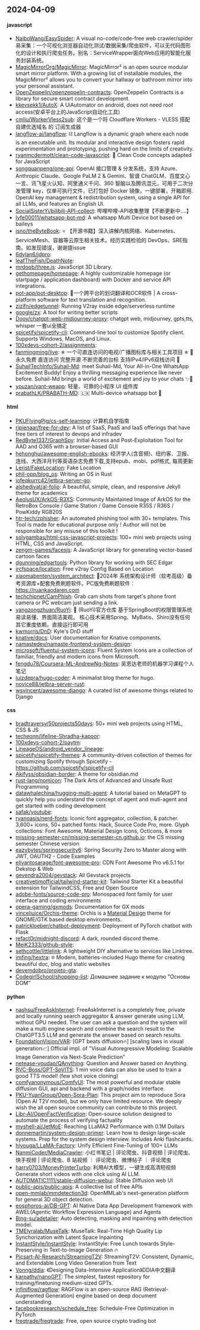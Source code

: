 ## 2024-04-09

#### javascript
* [NaiboWang/EasySpider](https://github.com/NaiboWang/EasySpider): A visual no-code/code-free web crawler/spider易采集：一个可视化浏览器自动化测试/数据采集/爬虫软件，可以无代码图形化的设计和执行爬虫任务。别名：ServiceWrapper面向Web应用的智能化服务封装系统。
* [MagicMirrorOrg/MagicMirror](https://github.com/MagicMirrorOrg/MagicMirror): MagicMirror² is an open source modular smart mirror platform. With a growing list of installable modules, the MagicMirror² allows you to convert your hallway or bathroom mirror into your personal assistant.
* [OpenZeppelin/openzeppelin-contracts](https://github.com/OpenZeppelin/openzeppelin-contracts): OpenZeppelin Contracts is a library for secure smart contract development.
* [kkevsekk1/AutoX](https://github.com/kkevsekk1/AutoX): A UiAutomator on android, does not need root access(安卓平台上的JavaScript自动化工具)
* [cmliu/WorkerVless2sub](https://github.com/cmliu/WorkerVless2sub): 这个是一个将 Cloudflare Workers - VLESS 搭配 自建优选域名 的 订阅生成器
* [langflow-ai/langflow](https://github.com/langflow-ai/langflow): ⛓️ Langflow is a dynamic graph where each node is an executable unit. Its modular and interactive design fosters rapid experimentation and prototyping, pushing hard on the limits of creativity.
* [ryanmcdermott/clean-code-javascript](https://github.com/ryanmcdermott/clean-code-javascript): 🛁 Clean Code concepts adapted for JavaScript
* [songquanpeng/one-api](https://github.com/songquanpeng/one-api): OpenAI 接口管理 & 分发系统，支持 Azure、Anthropic Claude、Google PaLM 2 & Gemini、智谱 ChatGLM、百度文心一言、讯飞星火认知、阿里通义千问、360 智脑以及腾讯混元，可用于二次分发管理 key，仅单可执行文件，已打包好 Docker 镜像，一键部署，开箱即用. OpenAI key management & redistribution system, using a single API for all LLMs, and features an English UI.
* [SocialSisterYi/bilibili-API-collect](https://github.com/SocialSisterYi/bilibili-API-collect): 哔哩哔哩-API收集整理【不断更新中....】
* [lyfe00011/whatsapp-bot-md](https://github.com/lyfe00011/whatsapp-bot-md): A whatsapp Multi Device bot based on baileys
* [isno/theByteBook](https://github.com/isno/theByteBook): ⭐ 【开源书籍】深入讲解内核网络、Kubernetes、ServiceMesh、容器等云原生相关技术。经历实践检验的 DevOps、SRE指南。如发现错误，谢谢提issue
* [6dylan6/jdpro](https://github.com/6dylan6/jdpro): 
* [leafTheFish/DeathNote](https://github.com/leafTheFish/DeathNote): 
* [mrdoob/three.js](https://github.com/mrdoob/three.js): JavaScript 3D Library.
* [gethomepage/homepage](https://github.com/gethomepage/homepage): A highly customizable homepage (or startpage / application dashboard) with Docker and service API integrations.
* [pot-app/pot-desktop](https://github.com/pot-app/pot-desktop): 🌈一个跨平台的划词翻译和OCR软件 | A cross-platform software for text translation and recognition.
* [zizifn/edgetunnel](https://github.com/zizifn/edgetunnel): Running V2ray inside edge/serverless runtime
* [google/zx](https://github.com/google/zx): A tool for writing better scripts
* [Dooy/chatgpt-web-midjourney-proxy](https://github.com/Dooy/chatgpt-web-midjourney-proxy): chatgpt web, midjourney, gpts,tts, whisper 一套ui全搞定
* [spicetify/spicetify-cli](https://github.com/spicetify/spicetify-cli): Command-line tool to customize Spotify client. Supports Windows, MacOS, and Linux.
* [100xdevs-cohort-2/assignments](https://github.com/100xdevs-cohort-2/assignments): 
* [fanmingming/live](https://github.com/fanmingming/live): ✯ 一个可直连访问的电视/广播图标库与相关工具项目 ✯ 🔕 永久免费 直连访问 完整开源 不断完善的台标 支持IPv4/IPv6双栈访问 🔕
* [SuhailTechInfo/Suhail-Md](https://github.com/SuhailTechInfo/Suhail-Md): meet Suhail-Md, Your All-in-One WhatsApp Excitement Buddy! Enjoy a thrilling messaging experience like never before. Suhail-Md brings a world of excitement and joy to your chats ✨🤖
* [youzan/vant-weapp](https://github.com/youzan/vant-weapp): 轻量、可靠的小程序 UI 组件库
* [prabathLK/PRABATH-MD](https://github.com/prabathLK/PRABATH-MD): 🇱🇰 Multi-device whatsapp bot 🎉

#### html
* [PKUFlyingPig/cs-self-learning](https://github.com/PKUFlyingPig/cs-self-learning): 计算机自学指南
* [ripienaar/free-for-dev](https://github.com/ripienaar/free-for-dev): A list of SaaS, PaaS and IaaS offerings that have free tiers of interest to devops and infradev
* [RedByte1337/GraphSpy](https://github.com/RedByte1337/GraphSpy): Initial Access and Post-Exploitation Tool for AAD and O365 with a browser-based GUI
* [hehonghui/awesome-english-ebooks](https://github.com/hehonghui/awesome-english-ebooks): 经济学人(含音频)、纽约客、卫报、连线、大西洋月刊等英语杂志免费下载,支持epub、mobi、pdf格式, 每周更新
* [Lerist/FakeLocation](https://github.com/Lerist/FakeLocation): Fake Location
* [phil-opp/blog_os](https://github.com/phil-opp/blog_os): Writing an OS in Rust
* [iofeqkurrc42/jetbra-server-go](https://github.com/iofeqkurrc42/jetbra-server-go): 
* [alshedivat/al-folio](https://github.com/alshedivat/al-folio): A beautiful, simple, clean, and responsive Jekyll theme for academics
* [AeolusUX/ArkOS-R3XS](https://github.com/AeolusUX/ArkOS-R3XS): Community Maintained Image of ArkOS for the RetroBox Console / Game Station / Game Consoie R35S / R36S / PowKiddy RGB20S
* [htr-tech/zphisher](https://github.com/htr-tech/zphisher): An automated phishing tool with 30+ templates. This Tool is made for educational purpose only ! Author will not be responsible for any misuse of this toolkit !
* [solygambas/html-css-javascript-projects](https://github.com/solygambas/html-css-javascript-projects): 100+ mini web projects using HTML, CSS and JavaScript.
* [zengm-games/facesjs](https://github.com/zengm-games/facesjs): A JavaScript library for generating vector-based cartoon faces
* [dgunning/edgartools](https://github.com/dgunning/edgartools): Python library for working with SEC Edgar
* [ircfspace/location](https://github.com/ircfspace/location): Free v2ray Config Based on Location
* [xiaomabenten/system_architect](https://github.com/xiaomabenten/system_architect): 💯2024年 系统架构设计师（软考高级）备考资源库+配套免费刷题软件。PC版免费刷题软件：https://ruankaodaren.com
* [techchipnet/CamPhish](https://github.com/techchipnet/CamPhish): Grab cam shots from target's phone front camera or PC webcam just sending a link.
* [yangzongzhuan/RuoYi](https://github.com/yangzongzhuan/RuoYi): 🎉 (RuoYi)官方仓库 基于SpringBoot的权限管理系统 易读易懂、界面简洁美观。 核心技术采用Spring、MyBatis、Shiro没有任何其它重度依赖。直接运行即可用
* [kwmorris/DnD](https://github.com/kwmorris/DnD): Kyle's DnD stuff
* [knative/docs](https://github.com/knative/docs): User documentation for Knative components.
* [namastedev/namaste-frontend-system-design](https://github.com/namastedev/namaste-frontend-system-design): 
* [microsoft/fluentui-system-icons](https://github.com/microsoft/fluentui-system-icons): Fluent System Icons are a collection of familiar, friendly and modern icons from Microsoft.
* [fengdu78/Coursera-ML-AndrewNg-Notes](https://github.com/fengdu78/Coursera-ML-AndrewNg-Notes): 吴恩达老师的机器学习课程个人笔记
* [luizdepra/hugo-coder](https://github.com/luizdepra/hugo-coder): A minimalist blog theme for hugo.
* [novice88/jetbra-server-rust](https://github.com/novice88/jetbra-server-rust): 
* [wsvincent/awesome-django](https://github.com/wsvincent/awesome-django): A curated list of awesome things related to Django

#### css
* [bradtraversy/50projects50days](https://github.com/bradtraversy/50projects50days): 50+ mini web projects using HTML, CSS & JS
* [techeonn/lifeline-Shradha-kapoor](https://github.com/techeonn/lifeline-Shradha-kapoor): 
* [100xdevs-cohort-2/paytm](https://github.com/100xdevs-cohort-2/paytm): 
* [LineageOS/android_vendor_lineage](https://github.com/LineageOS/android_vendor_lineage): 
* [spicetify/spicetify-themes](https://github.com/spicetify/spicetify-themes): A community-driven collection of themes for customizing Spotify through Spicetify - https://github.com/spicetify/spicetify-cli
* [Akifyss/obsidian-border](https://github.com/Akifyss/obsidian-border): A theme for obsidian.md
* [rust-lang/nomicon](https://github.com/rust-lang/nomicon): The Dark Arts of Advanced and Unsafe Rust Programming
* [datawhalechina/hugging-multi-agent](https://github.com/datawhalechina/hugging-multi-agent): A tutorial based on MetaGPT to quickly help you understand the concept of agent and muti-agent and get started with coding development
* [safak/youtube](https://github.com/safak/youtube): 
* [ryanoasis/nerd-fonts](https://github.com/ryanoasis/nerd-fonts): Iconic font aggregator, collection, & patcher. 3,600+ icons, 50+ patched fonts: Hack, Source Code Pro, more. Glyph collections: Font Awesome, Material Design Icons, Octicons, & more
* [missing-semester-cn/missing-semester-cn.github.io](https://github.com/missing-semester-cn/missing-semester-cn.github.io): the CS missing semester Chinese version
* [eazybytes/springsecurity6](https://github.com/eazybytes/springsecurity6): Spring Security Zero to Master along with JWT, OAUTH2 - Code Examples
* [eliyantosarage/font-awesome-pro](https://github.com/eliyantosarage/font-awesome-pro): CDN Font Awesome Pro v6.5.1 for Dekstop & Web
* [gevendra2004/gevstack](https://github.com/gevendra2004/gevstack): All Gevstack projects
* [creativetimofficial/tailwind-starter-kit](https://github.com/creativetimofficial/tailwind-starter-kit): Tailwind Starter Kit a beautiful extension for TailwindCSS, Free and Open Source
* [adobe-fonts/source-code-pro](https://github.com/adobe-fonts/source-code-pro): Monospaced font family for user interface and coding environments
* [opera-gaming/gxmods](https://github.com/opera-gaming/gxmods): Documentation for GX mods
* [vinceliuice/Orchis-theme](https://github.com/vinceliuice/Orchis-theme): Orchis is a [Material Design](https://material.io) theme for GNOME/GTK based desktop environments.
* [patrickloeber/chatbot-deployment](https://github.com/patrickloeber/chatbot-deployment): Deployment of PyTorch chatbot with Flask
* [refact0r/midnight-discord](https://github.com/refact0r/midnight-discord): A dark, rounded discord theme.
* [MeiK2333/github-style](https://github.com/MeiK2333/github-style): 
* [sethcottle/littlelink](https://github.com/sethcottle/littlelink): A lightweight DIY alternative to services like Linktree.
* [imfing/hextra](https://github.com/imfing/hextra): 🔯 Modern, batteries-included Hugo theme for creating beautiful doc, blog and static websites
* [devemdobro/projeto-gta](https://github.com/devemdobro/projeto-gta): 
* [CodegirlSchool/shopping-list](https://github.com/CodegirlSchool/shopping-list): Домашнее задание к модулю "Основы DOM"

#### python
* [nashsu/FreeAskInternet](https://github.com/nashsu/FreeAskInternet): FreeAskInternet is a completely free, private and locally running search aggregator & answer generate using LLM, without GPU needed. The user can ask a question and the system will make a multi engine search and combine the search result to the ChatGPT3.5 LLM and generate the answer based on search results.
* [FoundationVision/VAR](https://github.com/FoundationVision/VAR): [GPT beats diffusion🔥] [scaling laws in visual generation📈] Official impl. of "Visual Autoregressive Modeling: Scalable Image Generation via Next-Scale Prediction"
* [netease-youdao/QAnything](https://github.com/netease-youdao/QAnything): Question and Answer based on Anything.
* [RVC-Boss/GPT-SoVITS](https://github.com/RVC-Boss/GPT-SoVITS): 1 min voice data can also be used to train a good TTS model! (few shot voice cloning)
* [comfyanonymous/ComfyUI](https://github.com/comfyanonymous/ComfyUI): The most powerful and modular stable diffusion GUI, api and backend with a graph/nodes interface.
* [PKU-YuanGroup/Open-Sora-Plan](https://github.com/PKU-YuanGroup/Open-Sora-Plan): This project aim to reproduce Sora (Open AI T2V model), but we only have limited resource. We deeply wish the all open source community can contribute to this project.
* [Libr-AI/OpenFactVerification](https://github.com/Libr-AI/OpenFactVerification): Open-source solution designed to automate the process of verifying factuality
* [myshell-ai/JetMoE](https://github.com/myshell-ai/JetMoE): Reaching LLaMA2 Performance with 0.1M Dollars
* [donnemartin/system-design-primer](https://github.com/donnemartin/system-design-primer): Learn how to design large-scale systems. Prep for the system design interview. Includes Anki flashcards.
* [hiyouga/LLaMA-Factory](https://github.com/hiyouga/LLaMA-Factory): Unify Efficient Fine-Tuning of 100+ LLMs
* [NanmiCoder/MediaCrawler](https://github.com/NanmiCoder/MediaCrawler): 小红书笔记 | 评论爬虫、抖音视频 | 评论爬虫、快手视频 | 评论爬虫、B 站视频 ｜ 评论爬虫、微博帖子 ｜ 评论爬虫
* [harry0703/MoneyPrinterTurbo](https://github.com/harry0703/MoneyPrinterTurbo): 利用AI大模型，一键生成高清短视频 Generate short videos with one click using AI LLM.
* [AUTOMATIC1111/stable-diffusion-webui](https://github.com/AUTOMATIC1111/stable-diffusion-webui): Stable Diffusion web UI
* [public-apis/public-apis](https://github.com/public-apis/public-apis): A collective list of free APIs
* [open-mmlab/mmdetection3d](https://github.com/open-mmlab/mmdetection3d): OpenMMLab's next-generation platform for general 3D object detection.
* [eosphoros-ai/DB-GPT](https://github.com/eosphoros-ai/DB-GPT): AI Native Data App Development framework with AWEL(Agentic Workflow Expression Language) and Agents
* [Bing-su/adetailer](https://github.com/Bing-su/adetailer): Auto detecting, masking and inpainting with detection model.
* [TMElyralab/MuseTalk](https://github.com/TMElyralab/MuseTalk): MuseTalk: Real-Time High Quality Lip Synchorization with Latent Space Inpainting
* [InstantStyle/InstantStyle](https://github.com/InstantStyle/InstantStyle): InstantStyle: Free Lunch towards Style-Preserving in Text-to-Image Generation 🔥
* [Picsart-AI-Research/StreamingT2V](https://github.com/Picsart-AI-Research/StreamingT2V): StreamingT2V: Consistent, Dynamic, and Extendable Long Video Generation from Text
* [Vonng/ddia](https://github.com/Vonng/ddia): 《Designing Data-Intensive Application》DDIA中文翻译
* [karpathy/nanoGPT](https://github.com/karpathy/nanoGPT): The simplest, fastest repository for training/finetuning medium-sized GPTs.
* [infiniflow/ragflow](https://github.com/infiniflow/ragflow): RAGFlow is an open-source RAG (Retrieval-Augmented Generation) engine based on deep document understanding.
* [facebookresearch/schedule_free](https://github.com/facebookresearch/schedule_free): Schedule-Free Optimization in PyTorch
* [freqtrade/freqtrade](https://github.com/freqtrade/freqtrade): Free, open source crypto trading bot
